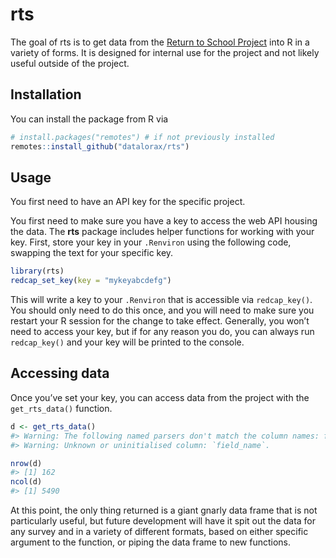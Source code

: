 
<!-- README.md is generated from README.Rmd. Please edit that file -->

# rts

<!-- badges: start -->

<!-- badges: end -->

The goal of rts is to get data from the [Return to School
Project](http://returntoschoolproject.org/) into R in a variety of
forms. It is designed for internal use for the project and not likely
useful outside of the project.

## Installation

You can install the package from R via

``` r
# install.packages("remotes") # if not previously installed
remotes::install_github("datalorax/rts")
```

## Usage

You first need to have an API key for the specific project.

You first need to make sure you have a key to access the web API housing
the data. The **rts** package includes helper functions for working with
your key. First, store your key in your `.Renviron` using the following
code, swapping the text for your specific key.

``` r
library(rts)
redcap_set_key(key = "mykeyabcdefg")
```

This will write a key to your `.Renviron` that is accessible via
`redcap_key()`. You should only need to do this once, and you will need
to make sure you restart your R session for the change to take effect.
Generally, you won’t need to access your key, but if for any reason you
do, you can always run `redcap_key()` and your key will be printed to
the console.

## Accessing data

Once you’ve set your key, you can access data from the project with the
`get_rts_data()` function.

``` r
d <- get_rts_data()
#> Warning: The following named parsers don't match the column names: field_name
#> Warning: Unknown or uninitialised column: `field_name`.

nrow(d)
#> [1] 162
ncol(d)
#> [1] 5490
```

At this point, the only thing returned is a giant gnarly data frame that
is not particularly useful, but future development will have it spit out
the data for any survey and in a variety of different formats, based on
either specific argument to the function, or piping the data frame to
new functions.
